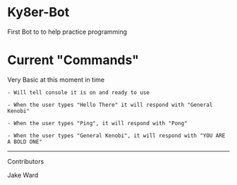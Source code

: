 # Ky8er-Bot
First Bot to to help practice programming

# Current "Commands"

Very Basic at this moment in time

    - Will tell console it is on and ready to use

    - When the user types "Hello There" it will respond with "General Kenobi"

    - When the user types "Ping", it will respond with "Pong"

    - When the user types "General Kenobi", it will respond with "YOU ARE A BOLD ONE"

----------------------------------

Contributors

Jake Ward